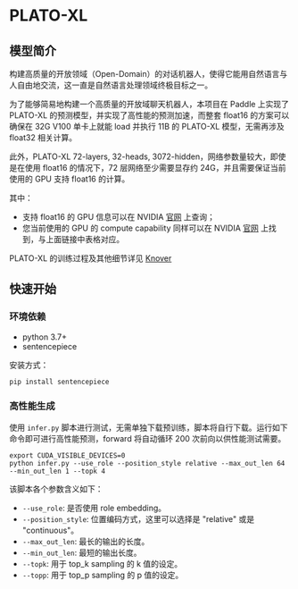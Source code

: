 # PLATO-XL

## 模型简介

构建高质量的开放领域（Open-Domain）的对话机器人，使得它能用自然语言与人自由地交流，这一直是自然语言处理领域终极目标之一。

为了能够简易地构建一个高质量的开放域聊天机器人，本项目在 Paddle 上实现了 PLATO-XL 的预测模型，并实现了高性能的预测加速，而整套 float16 的方案可以确保在 32G V100 单卡上就能 load 并执行 11B 的 PLATO-XL 模型，无需再涉及 float32 相关计算。

此外，PLATO-XL 72-layers, 32-heads, 3072-hidden，网络参数量较大，即使是在使用 float16 的情况下，72 层网络至少需要显存约 24G，并且需要保证当前使用的 GPU 支持 float16 的计算。

其中：
* 支持 float16 的 GPU 信息可以在 NVIDIA [官网](https://docs.nvidia.com/deeplearning/tensorrt/support-matrix/index.html#hardware-precision-matrix) 上查询；
* 您当前使用的 GPU 的 compute capability 同样可以在 NVIDIA [官网](https://developer.nvidia.com/zh-cn/cuda-gpus#compute) 上找到，与上面链接中表格对应。

PLATO-XL 的训练过程及其他细节详见 [Knover](https://github.com/PaddlePaddle/Knover/tree/develop/projects/PLATO-XL)

## 快速开始

### 环境依赖

- python 3.7+
- sentencepiece

安装方式：
``` python
pip install sentencepiece
```

### 高性能生成

使用 `infer.py` 脚本进行测试，无需单独下载预训练，脚本将自行下载。运行如下命令即可进行高性能预测，forward 将自动循环 200 次前向以供性能测试需要。

```shell
export CUDA_VISIBLE_DEVICES=0
python infer.py --use_role --position_style relative --max_out_len 64 --min_out_len 1 --topk 4
```

该脚本各个参数含义如下：

* `--use_role`: 是否使用 role embedding。
* `--position_style`: 位置编码方式，这里可以选择是 "relative" 或是 "continuous"。
* `--max_out_len`: 最长的输出的长度。
* `--min_out_len`: 最短的输出长度。
* `--topk`: 用于 top_k sampling 的 k 值的设定。
* `--topp`: 用于 top_p sampling 的 p 值的设定。
